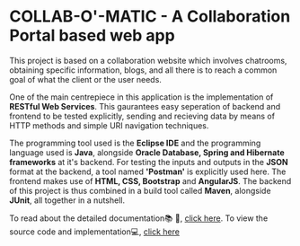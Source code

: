 # **COLLAB-O'-MATIC - A Collaboration Portal based web app**

This project is based on a collaboration website which involves chatrooms, obtaining specific information, blogs, and all there is to reach a common goal of what the client or the user needs.

One of the main centrepiece in this application is the implementation of **RESTful Web Services**. This gaurantees easy seperation of backend and frontend to be tested explicitly, sending and recieving data by means of HTTP methods and simple URI navigation techniques.

The programming tool used is the **Eclipse IDE** and the programming language used is **Java**, alongside **Oracle Database, Spring and Hibernate frameworks** at it's backend. For testing the inputs and outputs in the **JSON** format at the backend, a tool named **'Postman'** is explicitly used here. The frontend makes use of **HTML, CSS, Bootstrap** and **AngularJS**. The backend of this project is thus combined in a build tool called **Maven**, alongside **JUnit**, all together in a nutshell.

To read about the detailed documentation:books: :closed_book:, [click here](https://github.com/alfredaugustin/alfredniitcollaborationportal/wiki). To view the source code and implementation:computer:, [click here](https://github.com/alfredaugustin/alfredniitcollaborationportal/tree/master/MAIN%20PROJECT)
